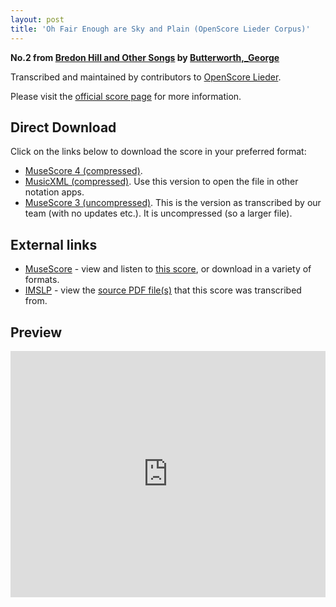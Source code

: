 ```yaml
---
layout: post
title: 'Oh Fair Enough are Sky and Plain (OpenScore Lieder Corpus)'
---
```


__No.2 from [Bredon Hill and Other Songs](https://fourscoreandmore.org/OpenScore/Butterworth%2C_George/Bredon_Hill_and_Other_Songs/) by [Butterworth,_George](https://fourscoreandmore.org/OpenScore/Butterworth%2C_George)__

Transcribed and maintained by contributors to [OpenScore Lieder].

Please visit the [official score page] for more information.

[official score page]: https://musescore.com/openscore-lieder-corpus/scores/6378337
[OpenScore Lieder]: https://musescore.com/openscore-lieder-corpus

## Direct Download

Click on the links below to download the score in your preferred format:
- [MuseScore 4 (compressed)](https://fourscoreandmore.org/OpenScore/Butterworth%2C_George/Bredon_Hill_and_Other_Songs/2_Oh_Fair_Enough_are_Sky_and_Plain.mscz).
- [MusicXML (compressed)](https://fourscoreandmore.org/OpenScore/Butterworth%2C_George/Bredon_Hill_and_Other_Songs/2_Oh_Fair_Enough_are_Sky_and_Plain.mxl). Use this version to open the file in other notation apps.
- [MuseScore 3 (uncompressed)](https://raw.githubusercontent.com/OpenScore/Lieder/refs/heads/main/scores/Butterworth%2C_George/Bredon_Hill_and_Other_Songs/2_Oh_Fair_Enough_are_Sky_and_Plain/lc6378337.mscx). This is the version as transcribed by our team (with no updates etc.). It is uncompressed (so a larger file).

## External links

- [MuseScore] - view and listen to [this score][MuseScore], or download in a variety of formats.
- [IMSLP] - view the [source PDF file(s)][IMSLP] that this score was transcribed from.

[MuseScore]: https://musescore.com/score/6378337
[IMSLP]: https://imslp.org/wiki/Special:ReverseLookup/650688

## Preview

<iframe width="100%" height="394" src="https://musescore.com/openscore-lieder-corpus/scores/6378337/embed" frameborder="0" allowfullscreen allow="autoplay; fullscreen"></iframe>
